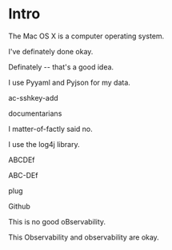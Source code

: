 # Intro

The Mac OS X is a computer operating system.

I've definately done okay.

Definately -- that's a good idea.

I use Pyyaml and Pyjson for my data.

ac-sshkey-add

documentarians

I matter-of-factly said no.

I use the log4j library.

ABCDEf

ABC-DEf

plug

Github

This is no good oBservability.

This Observability and observability are okay.
